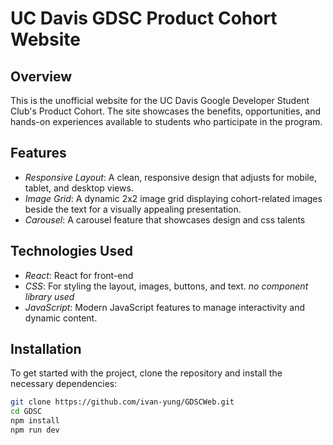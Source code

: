 # UC Davis GDSC Product Cohort Website

## Overview

This is the unofficial website for the UC Davis Google Developer Student Club's Product Cohort. The site showcases the benefits, opportunities, and hands-on experiences available to students who participate in the program.

## Features

- *Responsive Layout*: A clean, responsive design that adjusts for mobile, tablet, and desktop views.
- *Image Grid*: A dynamic 2x2 image grid displaying cohort-related images beside the text for a visually appealing presentation.
- *Carousel*: A carousel feature that showcases design and css talents

## Technologies Used

- *React*: React for front-end
- *CSS*: For styling the layout, images, buttons, and text. _no component library used_
- *JavaScript*: Modern JavaScript features to manage interactivity and dynamic content.

## Installation

To get started with the project, clone the repository and install the necessary dependencies:

```bash
git clone https://github.com/ivan-yung/GDSCWeb.git
cd GDSC
npm install
npm run dev
```
